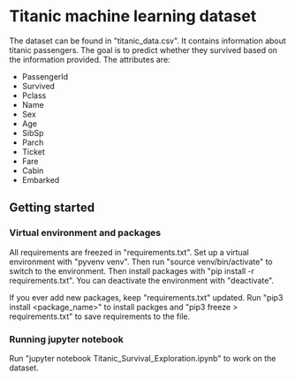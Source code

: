 # Titanic machine learning dataset

The dataset can be found in "titanic_data.csv". It contains information about titanic passengers. The goal is to predict whether they survived based on the information provided. The attributes are:
- PassengerId
- Survived
- Pclass
- Name
- Sex
- Age
- SibSp
- Parch
- Ticket
- Fare
- Cabin
- Embarked

## Getting started

### Virtual environment and packages

All requirements are freezed in "requirements.txt". Set up a virtual environment with "pyvenv venv". Then run "source venv/bin/activate" to switch to the environment. Then install packages with "pip install -r requirements.txt". You can deactivate the environment with "deactivate".

If you ever add new packages, keep "requirements.txt" updated. Run "pip3 install <package_name>" to install packges and "pip3 freeze > requirements.txt" to save requirements to the file.

### Running jupyter notebook

Run "jupyter notebook Titanic_Survival_Exploration.ipynb" to work on the dataset.